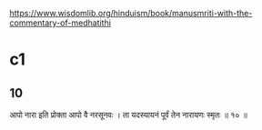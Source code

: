 https://www.wisdomlib.org/hinduism/book/manusmriti-with-the-commentary-of-medhatithi

# c1
## 10
आपो नारा इति प्रोक्ता आपो वै नरसूनवः ।
ता यदस्यायनं पूर्वं तेन नारायणः स्मृतः ॥ १० ॥